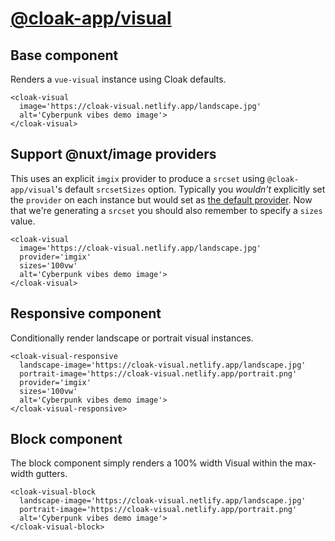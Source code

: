 # [@cloak-app/visual](https://github.com/BKWLD/cloak-visual)

## Base component

Renders a `vue-visual` instance using Cloak defaults.

<cloak-visual
  image='https://cloak-visual.netlify.app/landscape.jpg'
  alt='Cyberpunk vibes demo image'>
</cloak-visual>

```vue
<cloak-visual
  image='https://cloak-visual.netlify.app/landscape.jpg'
  alt='Cyberpunk vibes demo image'>
</cloak-visual>
```

## Support @nuxt/image providers

This uses an explicit `imgix` provider to produce a `srcset` using `@cloak-app/visual`'s default `srcsetSizes` option.  Typically you *wouldn't* explicitly set the `provider` on each instance but would set as [the default provider](https://image.nuxtjs.org/api/options#provider).  Now that we're generating a `srcset` you should also remember to specify a `sizes` value.

<cloak-visual
  image='https://cloak-visual.netlify.app/landscape.jpg'
  provider='imgix'
  sizes='100vw'
  alt='Cyberpunk vibes demo image'>
</cloak-visual>

```vue
<cloak-visual
  image='https://cloak-visual.netlify.app/landscape.jpg'
  provider='imgix'
  sizes='100vw'
  alt='Cyberpunk vibes demo image'>
</cloak-visual>
```

## Responsive component

Conditionally render landscape or portrait visual instances.

<cloak-visual-responsive
  landscape-image='https://cloak-visual.netlify.app/landscape.jpg'
  portrait-image='https://cloak-visual.netlify.app/portrait.png'
  provider='imgix'
  sizes='100vw'
  alt='Cyberpunk vibes demo image'>
</cloak-visual-responsive>

```vue
<cloak-visual-responsive
  landscape-image='https://cloak-visual.netlify.app/landscape.jpg'
  portrait-image='https://cloak-visual.netlify.app/portrait.png'
  provider='imgix'
  sizes='100vw'
  alt='Cyberpunk vibes demo image'>
</cloak-visual-responsive>
```

## Block component

The block component simply renders a 100% width Visual within the max-width gutters.

<cloak-visual-block
  landscape-image='https://cloak-visual.netlify.app/landscape.jpg'
  portrait-image='https://cloak-visual.netlify.app/portrait.png'
  alt='Cyberpunk vibes demo image'>
</cloak-visual-block>

```vue
<cloak-visual-block
  landscape-image='https://cloak-visual.netlify.app/landscape.jpg'
  portrait-image='https://cloak-visual.netlify.app/portrait.png'
  alt='Cyberpunk vibes demo image'>
</cloak-visual-block>
```
